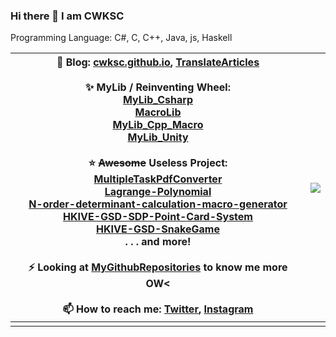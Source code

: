 ### Hi there 👋 I am CWKSC

Programming Language: C#, C, C++, Java, js, Haskell


| :book: Blog: [cwksc.github.io](https://cwksc.github.io/), [TranslateArticles](https://cwksc.github.io/TranslateArticles/) <br/><br /> :sparkles: MyLib / Reinventing Wheel: <br /> [MyLib_Csharp](https://github.com/CWKSC/MyLib_Csharp)  <br /> [MacroLib](https://github.com/CWKSC/MacroLib)  <br /> [MyLib_Cpp_Macro](https://github.com/CWKSC/MyLib_Cpp_Macro)<br /> [MyLib_Unity](https://github.com/CWKSC/MyLib_Unity)<br /><br /> :star: ~~Awesome~~ Useless Project:   <br />[MultipleTaskPdfConverter](https://github.com/CWKSC/MultipleTaskPdfConverter)  <br /> [Lagrange-Polynomial](https://github.com/CWKSC/Lagrange-Polynomial) <br /> [N-order-determinant-calculation-macro-generator](https://github.com/CWKSC/N-order-determinant-calculation-macro-generator)  <br /> [HKIVE-GSD-SDP-Point-Card-System](https://github.com/CWKSC/HKIVE-GSD-SDP-Point-Card-System)  <br /> [HKIVE-GSD-SnakeGame](https://github.com/CWKSC/HKIVE-GSD-SnakeGame)  <br /> . . . and more!<br /><br />  ⚡ Looking at [MyGithubRepositories](https://github.com/CWKSC/MyGithubRepositories) to know me more OW<<br /><br />  📫 How to reach me: [Twitter](https://twitter.com/CwkscP), [Instagram](https://www.instagram.com/cwksc/) |  ![](https://github-readme-stats.vercel.app/api?username=cwksc)  |
| :----------------------------------------------------------: | ---- |
|                                                              |      |



<!--
**CWKSC/CWKSC** is a ✨ _special_ ✨ repository because its `README.md` (this file) appears on your GitHub profile.

Here are some ideas to get you started:

- 🔭 I’m currently working on ...
- 🌱 I’m currently learning ...
- 👯 I’m looking to collaborate on ...
- 🤔 I’m looking for help with ...
- 💬 Ask me about ...
- 📫 How to reach me: ...
- 😄 Pronouns: ...
- ⚡ Fun fact: ...
-->

